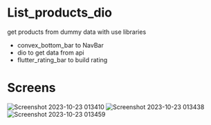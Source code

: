 # List_products_dio
get products from dummy data with use libraries
- convex_bottom_bar to NavBar
- dio to get data from api
- flutter_rating_bar to build rating
# Screens
![Screenshot 2023-10-23 013410](https://github.com/AhmedSalman5/List_products_dio/assets/82970503/92f7074b-a79c-45bc-85af-3771f603dc18)
![Screenshot 2023-10-23 013438](https://github.com/AhmedSalman5/List_products_dio/assets/82970503/b5c7ea3b-45d9-4599-9165-2ae9f700e56c)
![Screenshot 2023-10-23 013459](https://github.com/AhmedSalman5/List_products_dio/assets/82970503/15a1a834-b786-49d9-92a3-9fe22cd3947f)

